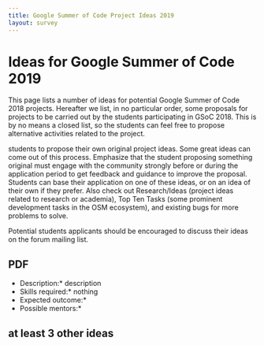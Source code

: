 ```yaml
---
title: Google Summer of Code Project Ideas 2019
layout: survey
---
```


# Ideas for Google Summer of Code 2019

This page lists a number of ideas for potential Google Summer of Code 2018 projects.
Hereafter we list, in no particular order, some proposals for projects to be carried out by the students participating in GSoC 2018. This is by no means a closed list, so the students can feel free to propose alternative activities related to the project.

students to propose their own original project ideas. Some great ideas can come out of this process. Emphasize that the student proposing something original must engage with the community strongly before or during the application period to get feedback and guidance to improve the proposal.
Students can base their application on one of these ideas, or on an idea of their own if they prefer. 
Also check out Research/Ideas (project ideas related to research or academia), Top Ten Tasks (some prominent development tasks in the OSM ecosystem), and existing bugs for more problems to solve. 

Potential students applicants should be encouraged to discuss their ideas on the forum mailing list.


## PDF ##
* Description:* description
* Skills required:* nothing
* Expected outcome:*
* Possible mentors:*

## at least 3 other ideas ##

